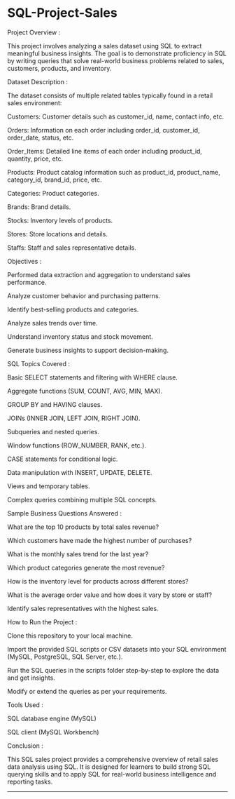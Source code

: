# SQL-Project-Sales

Project Overview :

   This project involves analyzing a sales dataset using SQL to extract meaningful business insights. The goal is to demonstrate proficiency in SQL by writing queries 
   that solve real-world business problems related to sales, customers, products, and inventory.


Dataset Description :

   The dataset consists of multiple related tables typically found in a retail sales environment:

   Customers: Customer details such as customer_id, name, contact info, etc.

   Orders: Information on each order including order_id, customer_id, order_date, status, etc.

   Order_Items: Detailed line items of each order including product_id, quantity, price, etc.

   Products: Product catalog information such as product_id, product_name, category_id, brand_id, price, etc.

   Categories: Product categories.

   Brands: Brand details.

   Stocks: Inventory levels of products.

   Stores: Store locations and details.

   Staffs: Staff and sales representative details.

Objectives : 

   Performed data extraction and aggregation to understand sales performance.

   Analyze customer behavior and purchasing patterns.

   Identify best-selling products and categories.

   Analyze sales trends over time.

   Understand inventory status and stock movement.

   Generate business insights to support decision-making.

SQL Topics Covered :

   Basic SELECT statements and filtering with WHERE clause.

   Aggregate functions (SUM, COUNT, AVG, MIN, MAX).

   GROUP BY and HAVING clauses.

   JOINs (INNER JOIN, LEFT JOIN, RIGHT JOIN).

   Subqueries and nested queries.

   Window functions (ROW_NUMBER, RANK, etc.).

   CASE statements for conditional logic.

   Data manipulation with INSERT, UPDATE, DELETE.

   Views and temporary tables.

   Complex queries combining multiple SQL concepts.

Sample Business Questions Answered : 

   What are the top 10 products by total sales revenue?

   Which customers have made the highest number of purchases?

   What is the monthly sales trend for the last year?

   Which product categories generate the most revenue?

   How is the inventory level for products across different stores?

   What is the average order value and how does it vary by store or staff?

   Identify sales representatives with the highest sales.

How to Run the Project : 

   Clone this repository to your local machine.

   Import the provided SQL scripts or CSV datasets into your SQL environment (MySQL, PostgreSQL, SQL Server, etc.).

   Run the SQL queries in the scripts folder step-by-step to explore the data and get insights.

   Modify or extend the queries as per your requirements.

Tools Used :

   SQL database engine (MySQL)

   SQL client (MySQL Workbench)


Conclusion :

   This SQL sales project provides a comprehensive overview of retail sales data analysis using SQL. 
   It is designed for learners to build strong SQL querying skills and 
   to apply SQL for real-world business intelligence and reporting tasks.

-------------------------------------------------------------------------------------------------------------------------
